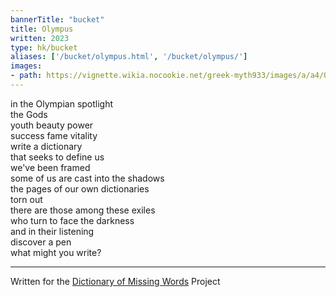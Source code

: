 ```yaml
---
bannerTitle: "bucket" 
title: Olympus
written: 2023
type: hk/bucket
aliases: ['/bucket/olympus.html', '/bucket/olympus/']
images:
- path: https://vignette.wikia.nocookie.net/greek-myth933/images/a/a4/Olympus.jpg/revision/latest?cb=20160516102252
---
```


in the Olympian spotlight   
the Gods   
youth beauty power   
success fame vitality  
write a dictionary  
that seeks to define us  
we've been framed  
some of us are cast into the shadows  
the pages of our own dictionaries  
torn out  
there are those among these exiles  
who turn to face the darkness  
and in their listening  
discover a pen  
what might you write?  

---  
Written for the [Dictionary of Missing Words](https://www.grahammacleodjohnson.com/dictionary-of-missing-words) Project  
